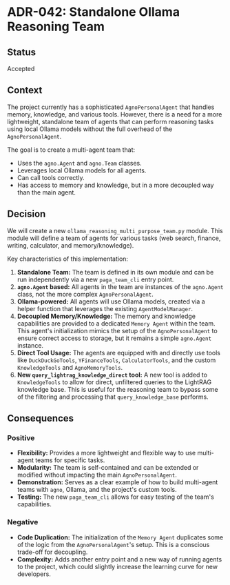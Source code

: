 # ADR-042: Standalone Ollama Reasoning Team

## Status

Accepted

## Context

The project currently has a sophisticated `AgnoPersonalAgent` that handles memory, knowledge, and various tools. However, there is a need for a more lightweight, standalone team of agents that can perform reasoning tasks using local Ollama models without the full overhead of the `AgnoPersonalAgent`.

The goal is to create a multi-agent team that:
- Uses the `agno.Agent` and `agno.Team` classes.
- Leverages local Ollama models for all agents.
- Can call tools correctly.
- Has access to memory and knowledge, but in a more decoupled way than the main agent.

## Decision

We will create a new `ollama_reasoning_multi_purpose_team.py` module. This module will define a team of agents for various tasks (web search, finance, writing, calculator, and memory/knowledge).

Key characteristics of this implementation:

1.  **Standalone Team:** The team is defined in its own module and can be run independently via a new `paga_team_cli` entry point.
2.  **`agno.Agent` based:** All agents in the team are instances of the `agno.Agent` class, not the more complex `AgnoPersonalAgent`.
3.  **Ollama-powered:** All agents will use Ollama models, created via a helper function that leverages the existing `AgentModelManager`.
4.  **Decoupled Memory/Knowledge:** The memory and knowledge capabilities are provided to a dedicated `Memory Agent` within the team. This agent's initialization mimics the setup of the `AgnoPersonalAgent` to ensure correct access to storage, but it remains a simple `agno.Agent` instance.
5.  **Direct Tool Usage:** The agents are equipped with and directly use tools like `DuckDuckGoTools`, `YFinanceTools`, `CalculatorTools`, and the custom `KnowledgeTools` and `AgnoMemoryTools`.
6.  **New `query_lightrag_knowledge_direct` tool:** A new tool is added to `KnowledgeTools` to allow for direct, unfiltered queries to the LightRAG knowledge base. This is useful for the reasoning team to bypass some of the filtering and processing that `query_knowledge_base` performs.

## Consequences

### Positive

- **Flexibility:** Provides a more lightweight and flexible way to use multi-agent teams for specific tasks.
- **Modularity:** The team is self-contained and can be extended or modified without impacting the main `AgnoPersonalAgent`.
- **Demonstration:** Serves as a clear example of how to build multi-agent teams with `agno`, Ollama, and the project's custom tools.
- **Testing:** The new `paga_team_cli` allows for easy testing of the team's capabilities.

### Negative

- **Code Duplication:** The initialization of the `Memory Agent` duplicates some of the logic from the `AgnoPersonalAgent`'s setup. This is a conscious trade-off for decoupling.
- **Complexity:** Adds another entry point and a new way of running agents to the project, which could slightly increase the learning curve for new developers.

